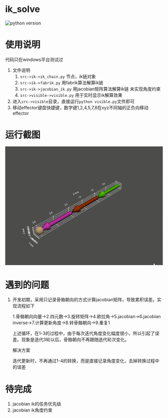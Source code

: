 # ik_solve

![python version](https://img.shields.io/badge/python-3.6%2B-blue)

# 使用说明

代码只在windows平台测试过

1. 文件说明
    1. `src->ik->ik_chain.py` 节点，ik链对象
    2. `src->ik->fabrik.py` 用fabrik算法解算ik链
    3. `src->ik->jacobian_ik.py` 用jacobian矩阵算法解算ik链 未实现角度约束
    4. `src->visible->visible.py` 用于实时显示ik解算效果
2. 进入`src->visible`目录，直接运行`python visible.py`文件即可
3. 移动effector键盘快捷键，数字键1,2,4,5,7,8在xyz不同轴的正负向移动effector

# 运行截图

![demo](https://github.com/CHDQ/ik_solve/blob/main/demo.gif)

# 遇到的问题
1. 开发初期，采用只记录骨骼朝向的方式计算jacobian矩阵，导致累积误差。实现流程如下

   1.骨骼朝向向量->2.四元数->3.旋转矩阵->4.欧拉角->5.jacobian->6.jacobian inverse->7.计算更新角度->8.转骨骼朝向->9.重复1

   上述循环，在1-3的过程中，由于每次迭代角度变化幅度很小，所以引起了误差。现象是迭代3轮以后，骨骼朝向不再跟随迭代轮次变化。
   
   解决方案

   迭代更新时，不再通过1-4的转换，而是直接记录角度变化，去掉转换过程中的误差
   
      
# 待完成
   
1. jacobian ik的任务优先级
2. jacobian ik角度约束

